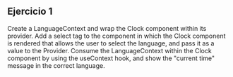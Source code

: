 ## Ejercicio 1

Create a LanguageContext and wrap the Clock component within its provider.
Add a select tag to the component in which the Clock component is rendered that allows the user to select the language, and pass it as a value to the Provider.
Consume the LanguageContext within the Clock component by using the useContext hook, and show the "current time" message in the correct language.
